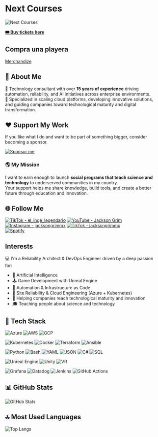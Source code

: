 # Next Courses

![Next Courses](https://static.wixstatic.com/media/07ff59_e35c644a45fd4abaa9cd950b4be03f0d~mv2.png)

[**🎟️ Buy tickets here**](https://www.redboyconsulting.com/)

## Compra una playera

[Merchandize](https://jackson-grim.creator-spring.com/)

## 👋 About Me

🎯 Technology consultant with over **15 years of experience** driving automation, reliability, and AI initiatives across enterprise environments.  
🚀 Specialized in scaling cloud platforms, developing innovative solutions, and guiding companies toward technological maturity and digital transformation.

## ❤️ Support My Work

If you like what I do and want to be part of something bigger, consider becoming a sponsor.

[![Sponsor me](https://img.shields.io/badge/Sponsor%20@JacksonGrim-EA4AAA?style=for-the-badge&logo=githubsponsors&logoColor=white)](https://github.com/sponsors/jacksongrimmx)

### 🌎 My Mission
I want to earn enough to launch **social programs that teach science and technology** to underserved communities in my country.  
Your support helps me share knowledge, build tools, and create a better future through education and innovation.

## 🌐 Follow Me

[![TikTok - el_inge_legendario](https://img.shields.io/badge/TikTok%20@el_inge_legendario-%23000000?style=for-the-badge&logo=tiktok&logoColor=white)](https://www.tiktok.com/@el_inge_legendario?lang=en)
[![YouTube - Jackson Grim](https://img.shields.io/badge/YouTube%20@JacksonGrim-%23FF0000?style=for-the-badge&logo=youtube&logoColor=white)](https://www.youtube.com/@JacksonGrim)  
[![Instagram - jacksongrimmx](https://img.shields.io/badge/Instagram%20@JacksonGrim-%23E4405F?style=for-the-badge&logo=instagram&logoColor=white)](https://www.instagram.com/jacksongrimmx/)
[![TikTok - jacksongrimmx](https://img.shields.io/badge/TikTok%20@JacksonGrim-%23000000?style=for-the-badge&logo=tiktok&logoColor=white)](https://www.tiktok.com/@jacksongrimmx?lang=en)  
[![Spotify](https://img.shields.io/badge/Spotify%20Artist-%40Jackson%20Grim-1DB954?style=for-the-badge&logo=spotify&logoColor=white)](https://open.spotify.com/artist/1qH02FBujZWPWzTFXAQVKZ?si=vf6WQDFDSwiG17fBFCTPiQ)

## Interests

💻 I'm a Reliability Architect & DevOps Engineer driven by a deep passion for:
- 🧠 Artificial Intelligence  
- 🕹️ Game Development with Unreal Engine  
- 🤖 Automation & Infrastructure as Code  
- 🔧 Site Reliability & Cloud Engineering (Azure + Kubernetes)  
- 🚀 Helping companies reach technological maturity and innovation  
- 🎓 Teaching people about science and technology  

## 🧰 Tech Stack

![Azure](https://img.shields.io/badge/Azure-Cloud-0078D4?logo=microsoftazure&logoColor=white&style=for-the-badge)
![AWS](https://img.shields.io/badge/AWS-Cloud-232F3E?logo=amazonaws&logoColor=white&style=for-the-badge)
![GCP](https://img.shields.io/badge/GCP-Cloud-4285F4?logo=googlecloud&logoColor=white&style=for-the-badge)

![Kubernetes](https://img.shields.io/badge/Kubernetes-Orchestration-326CE5?logo=kubernetes&logoColor=white&style=for-the-badge)
![Docker](https://img.shields.io/badge/Docker-Containers-2496ED?logo=docker&logoColor=white&style=for-the-badge)
![Terraform](https://img.shields.io/badge/Terraform-IaC-623CE4?logo=terraform&logoColor=white&style=for-the-badge)
![Ansible](https://img.shields.io/badge/Ansible-Automation-EE0000?logo=ansible&logoColor=white&style=for-the-badge)

![Python](https://img.shields.io/badge/Python-Programming-3776AB?logo=python&logoColor=white&style=for-the-badge)
![Bash](https://img.shields.io/badge/Bash-Scripting-4EAA25?logo=gnu-bash&logoColor=white&style=for-the-badge)
![YAML](https://img.shields.io/badge/YAML-Config-000000?logo=yaml&logoColor=white&style=for-the-badge)
![JSON](https://img.shields.io/badge/JSON-Data-000000?logo=json&logoColor=white&style=for-the-badge)
![C#](https://img.shields.io/badge/C%23-Backend-239120?logo=c-sharp&logoColor=white&style=for-the-badge)
![SQL](https://img.shields.io/badge/SQL-Database-4479A1?logo=mysql&logoColor=white&style=for-the-badge)

![Unreal Engine](https://img.shields.io/badge/Unreal_Engine-Game_Dev-313131?logo=unrealengine&logoColor=white&style=for-the-badge)
![Unity](https://img.shields.io/badge/Unity-Game_Dev-000000?logo=unity&logoColor=white&style=for-the-badge)
![VR](https://img.shields.io/badge/VR-Development-0A0A0A?logo=oculus&logoColor=white&style=for-the-badge)

![Grafana](https://img.shields.io/badge/Grafana-Observability-F46800?logo=grafana&logoColor=white&style=for-the-badge)
![Datadog](https://img.shields.io/badge/Datadog-Monitoring-632CA6?logo=datadog&logoColor=white&style=for-the-badge)
![Jenkins](https://img.shields.io/badge/Jenkins-CI/CD-D24939?logo=jenkins&logoColor=white&style=for-the-badge)
![GitHub Actions](https://img.shields.io/badge/GitHub_Actions-Automation-2088FF?logo=githubactions&logoColor=white&style=for-the-badge)

## 📊 GitHub Stats

![GitHub Stats](https://github-readme-stats.vercel.app/api?username=jacksongrimmx&show_icons=true&theme=tokyonight)

## 🔝 Most Used Languages

![Top Langs](https://github-readme-stats.vercel.app/api/top-langs/?username=jacksongrimmx&layout=compact&theme=tokyonight)
